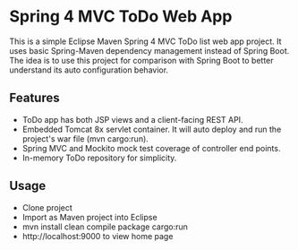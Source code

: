 # Spring 4 MVC ToDo Web App

This is a simple Eclipse Maven Spring 4 MVC ToDo list web app project.  It uses basic Spring-Maven dependency management 
instead of Spring Boot.  The idea is to use this project for comparison with Spring Boot to better understand its 
auto configuration behavior.

## Features
* ToDo app has both JSP views and a client-facing REST API.
* Embedded Tomcat 8x servlet container.  It will auto deploy and run the project's war file (mvn cargo:run).
* Spring MVC and Mockito mock test coverage of controller end points.
* In-memory ToDo repository for simplicity.

## Usage
* Clone project
* Import as Maven project into Eclipse
* mvn install clean compile package cargo:run
* http://localhost:9000 to view home page

 